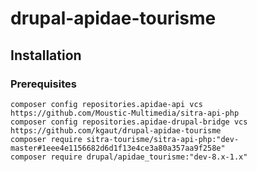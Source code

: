 # drupal-apidae-tourisme

## Installation

### Prerequisites 

```
composer config repositories.apidae-api vcs https://github.com/Moustic-Multimedia/sitra-api-php
composer config repositories.apidae-drupal-bridge vcs https://github.com/kgaut/drupal-apidae-tourisme
composer require sitra-tourisme/sitra-api-php:"dev-master#1eee4e1156682d6d1f13e4ce3a80a357aa9f258e"
composer require drupal/apidae_tourisme:"dev-8.x-1.x"

``` 